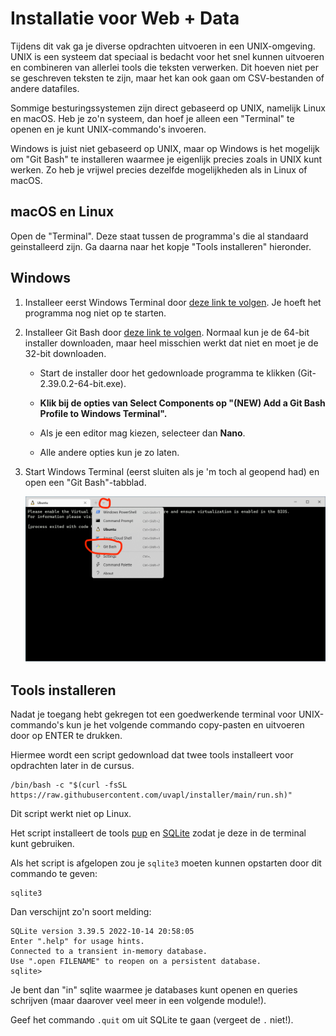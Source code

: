 # Installatie voor Web + Data

Tijdens dit vak ga je diverse opdrachten uitvoeren in een UNIX-omgeving.
UNIX is een systeem dat speciaal is bedacht voor het snel kunnen uitvoeren en combineren van allerlei tools die teksten verwerken. Dit hoeven niet per se geschreven teksten te zijn, maar het kan ook gaan om CSV-bestanden of andere datafiles.

Sommige besturingssystemen zijn direct gebaseerd op UNIX, namelijk Linux en macOS. Heb je zo'n systeem, dan hoef je alleen een "Terminal" te openen en je kunt UNIX-commando's invoeren.

Windows is juist niet gebaseerd op UNIX, maar op Windows is het mogelijk om "Git Bash" te installeren waarmee je eigenlijk precies zoals in UNIX kunt werken. Zo heb je vrijwel precies dezelfde mogelijkheden als in Linux of macOS.

## macOS en Linux

Open de "Terminal". Deze staat tussen de programma's die al standaard geinstalleerd zijn. Ga daarna naar het kopje "Tools installeren" hieronder.

## Windows

1. Installeer eerst Windows Terminal door [deze link te volgen](https://aka.ms/terminal). Je hoeft het programma nog niet op te starten.

2. Installeer Git Bash door [deze link te volgen](https://git-scm.com/download/win). Normaal kun je de 64-bit installer downloaden, maar heel misschien werkt dat niet en moet je de 32-bit downloaden.

    - Start de installer door het gedownloade programma te klikken (Git-2.39.0.2-64-bit.exe).
    
    - **Klik bij de opties van Select Components op "(NEW) Add a Git Bash Profile to Windows Terminal".**
    
    - Als je een editor mag kiezen, selecteer dan **Nano**.
    
    - Alle andere opties kun je zo laten.
    
3. Start Windows Terminal (eerst sluiten als je 'm toch al geopend had) en open een "Git Bash"-tabblad.

    ![git bash](gitbash.png)

## Tools installeren

Nadat je toegang hebt gekregen tot een goedwerkende terminal voor UNIX-commando's kun je het volgende commando copy-pasten en uitvoeren door op ENTER te drukken.

Hiermee wordt een script gedownload dat twee tools installeert voor opdrachten later in de cursus.

    /bin/bash -c "$(curl -fsSL https://raw.githubusercontent.com/uvapl/installer/main/run.sh)"

Dit script werkt niet op Linux.

Het script installeert de tools [pup](https://github.com/ericchiang/pup) en [SQLite](https://www.sqlite.org/index.html) zodat je deze in de terminal kunt gebruiken.

Als het script is afgelopen zou je `sqlite3` moeten kunnen opstarten door dit commando te geven:

    sqlite3

Dan verschijnt zo'n soort melding:

    SQLite version 3.39.5 2022-10-14 20:58:05
    Enter ".help" for usage hints.
    Connected to a transient in-memory database.
    Use ".open FILENAME" to reopen on a persistent database.
    sqlite> 

Je bent dan "in" sqlite waarmee je databases kunt openen en queries schrijven (maar daarover veel meer in een volgende module!).

Geef het commando `.quit` om uit SQLite te gaan (vergeet de `.` niet!).
